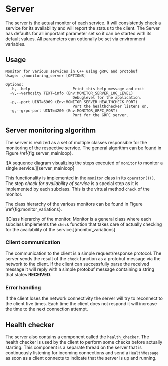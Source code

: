 # Server

The server is the actual monitor of each service. It will consistently check a service for its availability and will report the status to the client. The Server has defaults for all important parameter set so it can be started with its default values. All parameters can optionally be set via environment variables.

## Usage

```text
Monitor for various services in C++ using gRPC and protobuf
Usage: ./monitoring_server [OPTIONS]

Options:
  -h,--help                   Print this help message and exit
  -v,--verbosity TEXT=info (Env:MONITOR_SERVER_LOG_LEVEL)
                              Debuglevel for the application.
  -p,--port UINT=6969 (Env:MONITOR_SERVER_HEALTHCHECK_PORT)
                              Port the healthchecker listens on.
  -g,--grpc-port UINT=4200 (Env:MONITOR_GRPC_PORT)
                              Port for the GRPC server.
```

## Server monitoring algorithm

The server is realized as a set of multiple classes responsible for the monitoring of the respective service. The general algorithm can be found in Figure \ref{fig:server_mainloop}.

![A sequence diagram visualizing the steps executed of `monitor` to monitor a single service.][server_mainloop]

This functionality is implemented in the `monitor` class in its `operator()()`. The step *check for availability of service* is a special step as it is implemented by each subclass. This is the virtual method `check` of the monitor.

The class hierarchy of the various monitors can be found in Figure \ref{fig:monitor_variations}.

![Class hierarchy of the monitor. Monitor is a general class where each subclass implements the `check` function that takes care of actually checking for the availability of the service.][monitor_variations]

### Client communication

The communication to the client is a simple request/response protocol. The server sends the result of the `check` function as a protobuf message via the network to the client. If the client can successfully parse the received message it will reply with a simple protobuf message containing a string that states **RECEIVED**.

### Error handling

If the client loses the network connectivity the server will try to reconnect to the client five times. Each time the client does not respond it will increase the time to the next connection attempt.

## Health checker

The server also contains a component called the `health_checker`. The health checker is used by the client to perform some checks before actually starting. This component is a separate thread on the server that is continuously listening for incoming connections and send a `HealthMessage` as soon as a client connects to indicate that the server is up and running.
